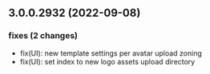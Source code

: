 ## 3.0.0.2932 (2022-09-08)

### fixes (2 changes)

- fix(UI): new template settings per avatar upload zoning
- fix(UI): set index to new logo assets upload directory
